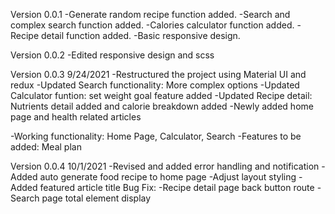 Version 0.0.1
-Generate random recipe function added.
-Search and complex search function added.
-Calories calculator function added.
-Recipe detail function added. 
-Basic responsive design.

Version 0.0.2
-Edited responsive design and scss

Version 0.0.3
9/24/2021
-Restructured the project using Material UI and redux
-Updated Search functionality: More complex options
-Updated Calculator funtion: set weight goal feature added
-Updated Recipe detail: Nutrients detail added and calorie breakdown added 
-Newly added home page and health related articles

-Working functionality: Home Page, Calculator, Search
-Features to be added: Meal plan

Version 0.0.4
10/1/2021
-Revised and added error handling and notification
-Added auto generate food recipe to home page
-Adjust layout styling
-Added featured article title
Bug Fix:
-Recipe detail page back button route
-Search page total element display


